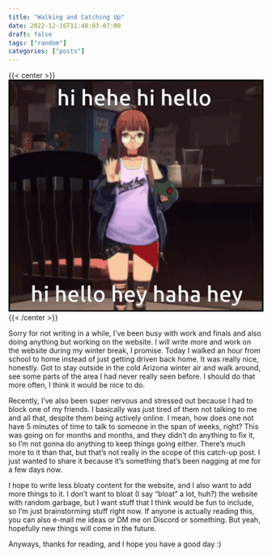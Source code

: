 ```yaml
---
title: "Walking and Catching Up"
date: 2022-12-16T11:48:03-07:00
draft: false
tags: ["random"]
categories: ["posts"]
---
```


{{< center >}}
    <br>
    <img style="max-width:600px;max-height:auto;border:0.25em solid black;" src="images/futaba-waving.gif">
    <br>
{{< /center >}}

Sorry for not writing in a while, I’ve been busy with work and finals and also doing anything but working on the website. I will write more and work on the website during my winter break, I promise. Today I walked an hour from school to home instead of just getting driven back home. It was really nice, honestly. Got to stay outside in the cold Arizona winter air and walk around, see some parts of the area I had never really seen before. I should do that more often, I think it would be nice to do.       

Recently, I’ve also been super nervous and stressed out because I had to block one of my friends. I basically was just tired of them not talking to me and all that, despite them being actively online. I mean, how does one not have 5 minutes of time to talk to someone in the span of weeks, right? This was going on for months and months, and they didn’t do anything to fix it, so I’m not gonna do anything to keep things going either. There’s much more to it than that, but that’s not really in the scope of this catch-up post. I just wanted to share it because it’s something that’s been nagging at me for a few days now.      

I hope to write less bloaty content for the website, and I also want to add more things to it. I don’t want to bloat (I say “bloat” a lot, huh?) the website with random garbage, but I want stuff that I think would be fun to include, so I’m just brainstorming stuff right now. If anyone is actually reading this, you can also e-mail me ideas or DM me on Discord or something. But yeah, hopefully new things will come in the future. 

Anyways, thanks for reading, and I hope you have a good day :)      

  
